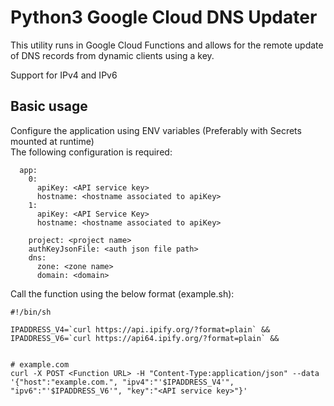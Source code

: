# Python3 Google Cloud DNS Updater

This utility runs in Google Cloud Functions and allows for the remote update of DNS records from dynamic clients using a key.

Support for IPv4 and IPv6

## Basic usage

Configure the application using ENV variables (Preferably with Secrets mounted at runtime)  
The following configuration is required:
```
  app:
    0:
      apiKey: <API service key>
      hostname: <hostname associated to apiKey>
    1:
      apiKey: <API Service Key>
      hostname: <hostname associated to apiKey>

    project: <project name>
    authKeyJsonFile: <auth json file path>
    dns:
      zone: <zone name>
      domain: <domain>
```

Call the function using the below format (example.sh):  
```
#!/bin/sh

IPADDRESS_V4=`curl https://api.ipify.org/?format=plain` &&
IPADDRESS_V6=`curl https://api64.ipify.org/?format=plain` &&


# example.com
curl -X POST <Function URL> -H "Content-Type:application/json" --data '{"host":"example.com.", "ipv4":"'$IPADDRESS_V4'", "ipv6":"'$IPADDRESS_V6'", "key":"<API service key>"}'

```
